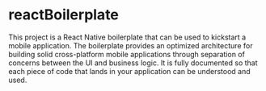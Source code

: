 # reactBoilerplate
This project is a React Native boilerplate that can be used to kickstart a mobile application. The boilerplate provides an optimized architecture for building solid cross-platform mobile applications through separation of concerns between the UI and business logic. It is fully documented so that each piece of code that lands in your application can be understood and used.
